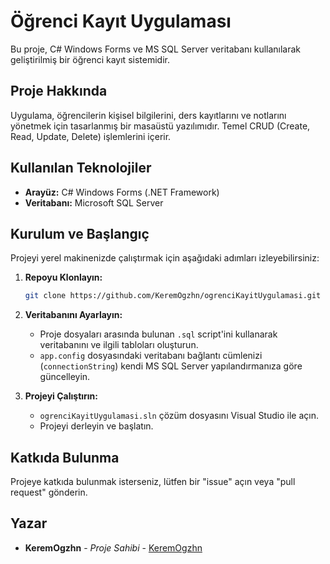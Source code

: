 # Öğrenci Kayıt Uygulaması

Bu proje, C# Windows Forms ve MS SQL Server veritabanı kullanılarak geliştirilmiş bir öğrenci kayıt sistemidir.

## Proje Hakkında

Uygulama, öğrencilerin kişisel bilgilerini, ders kayıtlarını ve notlarını yönetmek için tasarlanmış bir masaüstü yazılımıdır. Temel CRUD (Create, Read, Update, Delete) işlemlerini içerir.

## Kullanılan Teknolojiler

*   **Arayüz:** C# Windows Forms (.NET Framework)
*   **Veritabanı:** Microsoft SQL Server

## Kurulum ve Başlangıç

Projeyi yerel makinenizde çalıştırmak için aşağıdaki adımları izleyebilirsiniz:

1.  **Repoyu Klonlayın:**
    ```sh
    git clone https://github.com/KeremOgzhn/ogrenciKayitUygulamasi.git
    ```

2.  **Veritabanını Ayarlayın:**
    - Proje dosyaları arasında bulunan `.sql` script'ini kullanarak veritabanını ve ilgili tabloları oluşturun.
    - `app.config` dosyasındaki veritabanı bağlantı cümlenizi (`connectionString`) kendi MS SQL Server yapılandırmanıza göre güncelleyin.

3.  **Projeyi Çalıştırın:**
    - `ogrenciKayitUygulamasi.sln` çözüm dosyasını Visual Studio ile açın.
    - Projeyi derleyin ve başlatın.

## Katkıda Bulunma

Projeye katkıda bulunmak isterseniz, lütfen bir "issue" açın veya "pull request" gönderin.

## Yazar

*   **KeremOgzhn** - *Proje Sahibi* - [KeremOgzhn](https://github.com/KeremOgzhn)
